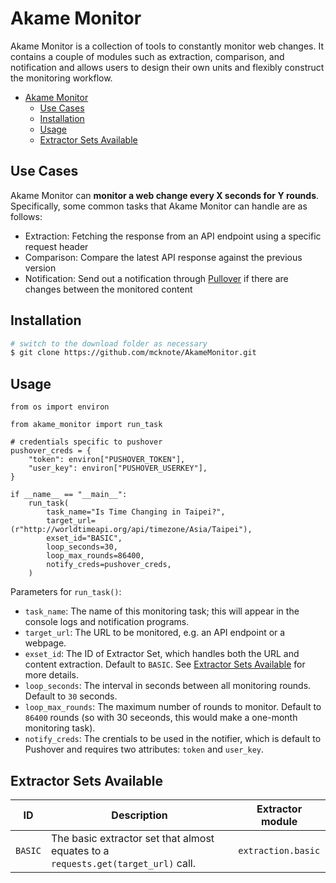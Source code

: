 # Akame Monitor

Akame Monitor is a collection of tools to constantly monitor web changes. It contains a couple of modules such as extraction, comparison, and notification and allows users to design their own units and flexibly construct the monitoring workflow.

- [Akame Monitor](#akame-monitor)
  - [Use Cases](#use-cases)
  - [Installation](#installation)
  - [Usage](#usage)
  - [Extractor Sets Available](#extractor-sets-available)

## Use Cases

Akame Monitor can **monitor a web change every X seconds for Y rounds**. Specifically, some common tasks that Akame Monitor can handle are as follows:

- Extraction: Fetching the response from an API endpoint using a specific request header
- Comparison: Compare the latest API response against the previous version
- Notification: Send out a notification through [Pullover](https://pushover.net/) if there are changes between the monitored content

## Installation

```bash
# switch to the download folder as necessary
$ git clone https://github.com/mcknote/AkameMonitor.git
```

## Usage

```python3
from os import environ

from akame_monitor import run_task

# credentials specific to pushover
pushover_creds = {
    "token": environ["PUSHOVER_TOKEN"],
    "user_key": environ["PUSHOVER_USERKEY"],
}

if __name__ == "__main__":
    run_task(
        task_name="Is Time Changing in Taipei?",
        target_url=(r"http://worldtimeapi.org/api/timezone/Asia/Taipei"),
        exset_id="BASIC",
        loop_seconds=30,
        loop_max_rounds=86400,
        notify_creds=pushover_creds,
    )

```

Parameters for `run_task()`:

- `task_name`: The name of this monitoring task; this will appear in the console logs and notification programs.
- `target_url`: The URL to be monitored, e.g. an API endpoint or a webpage.
- `exset_id`: The ID of Extractor Set, which handles both the URL and content extraction. Default to `BASIC`. See [Extractor Sets Available](##extractor-sets-available) for more details.
- `loop_seconds`: The interval in seconds between all monitoring rounds. Default to `30` seconds.
- `loop_max_rounds`: The maximum number of rounds to monitor. Default to `86400` rounds (so with 30 seceonds, this would make a one-month monitoring task).
- `notify_creds`: The crentials to be used in the notifier, which is default to Pushover and requires two attributes: `token` and `user_key`.

## Extractor Sets Available

| ID | Description | Extractor module |
| --- | --- | --- |
| `BASIC` | The basic extractor set that almost equates to a `requests.get(target_url)` call. | `extraction.basic` |
